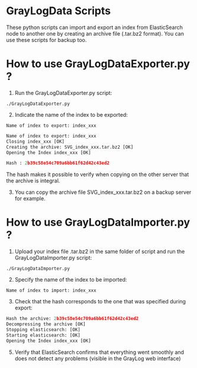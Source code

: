 # GrayLogData Scripts
These python scripts can import and export an index from ElasticSearch node to another one by creating an archive file (.tar.bz2 format). You can use these scripts for backup too.

# How to use GrayLogDataExporter.py ?

1. Run the GrayLogDataExporter.py script:

```
./GrayLogDataExporter.py
```

2. Indicate the name of the index to be exported:

```
Name of index to export: index_xxx
```

```python
Name of index to export: index_xxx
Closing index_xxx [OK]
Creating the archive: SVG_index_xxx.tar.bz2 [OK]
Opening the Index index_xxx [OK]

Hash : 2b39c58e54c709a6bb61f62d42c43ed2
```

The hash makes it possible to verify when copying on the other server that the archive is integral.

3. You can copy the archive file SVG_index_xxx.tar.bz2 on a backup server for example.

# How to use GrayLogDataImporter.py ?

1. Upload your index file .tar.bz2 in the same folder of script and run the GrayLogDataImporter.py script:

```
./GrayLogDataImporter.py
```

2. Specify the name of the index to be imported:

```
Name of index to import: index_xxx
```

3. Check that the hash corresponds to the one that was specified during export:

```python
Hash the archive: 2b39c58e54c709a6bb61f62d42c43ed2
Decompressing the archive [OK]
Stopping elasticsearch: [OK]
Starting elasticsearch: [OK]
Opening the Index index_xxx [OK]
```

5. Verify that ElasticSearch confirms that everything went smoothly and does not detect any problems (visible in the GrayLog web interface)
